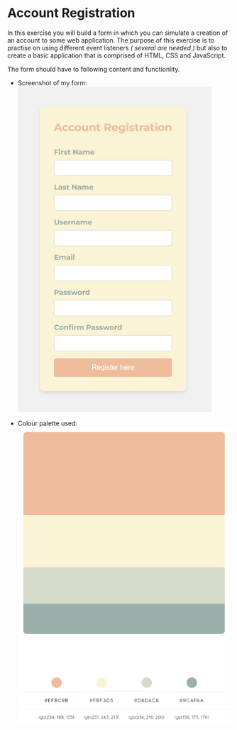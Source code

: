 # Account Registration

In this exercise you will build a form in which you can simulate a creation of an account to some web application. The purpose of this exercise is to practise on using different event listeners _( several are needed )_ but also to create a basic application that is comprised of HTML, CSS and JavaScript.

The form should have to following content and functionlity.

- Screenshot of my form:
  ![screenshot](documentation\screenshot.png)

- Colour palette used:
  ![screenshot](documentation\colorpallete-hex.png)
